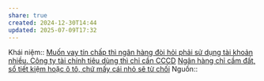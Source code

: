 ```yaml
---
share: true
created: 2024-12-30T14:44
updated: 2025-07-09T17:32
---
```

Khái niệm:: 
[Muốn vay tín chấp thì ngân hàng đòi hỏi phải sử dụng tài khoản nhiều. Công ty tài chính tiêu dùng thì chỉ cần CCCD](./Mu%E1%BB%91n%20vay%20t%C3%ADn%20ch%E1%BA%A5p%20th%C3%AC%20ng%C3%A2n%20h%C3%A0ng%20%C4%91%C3%B2i%20h%E1%BB%8Fi%20ph%E1%BA%A3i%20s%E1%BB%AD%20d%E1%BB%A5ng%20t%C3%A0i%20kho%E1%BA%A3n%20nhi%E1%BB%81u.%20C%C3%B4ng%20ty%20t%C3%A0i%20ch%C3%ADnh%20ti%C3%AAu%20d%C3%B9ng%20th%C3%AC%20ch%E1%BB%89%20c%E1%BA%A7n%20CCCD.md)
[Ngân hàng chỉ cầm đất, sổ tiết kiệm hoặc ô tô, chứ mấy cái nhỏ sẽ từ chối](../../Ng%C3%A2n%20h%C3%A0ng,%20%C4%91i%E1%BB%83m%20t%C3%ADn%20d%E1%BB%A5ng/Ng%C3%A2n%20h%C3%A0ng%20ch%E1%BB%89%20c%E1%BA%A7m%20%C4%91%E1%BA%A5t,%20s%E1%BB%95%20ti%E1%BA%BFt%20ki%E1%BB%87m%20ho%E1%BA%B7c%20%C3%B4%20t%C3%B4,%20ch%E1%BB%A9%20m%E1%BA%A5y%20c%C3%A1i%20nh%E1%BB%8F%20s%E1%BA%BD%20t%E1%BB%AB%20ch%E1%BB%91i.md)
Nguồn:: 

